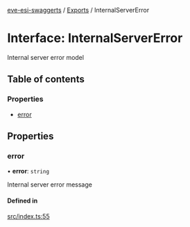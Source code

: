 [eve-esi-swaggerts](../README.md) / [Exports](../modules.md) / InternalServerError

# Interface: InternalServerError

Internal server error model

## Table of contents

### Properties

- [error](InternalServerError.md#error)

## Properties

### error

• **error**: `string`

Internal server error message

#### Defined in

[src/index.ts:55](https://github.com/ballsten/eve-esi-swaggerts/blob/4ed57e9/src/index.ts#L55)

